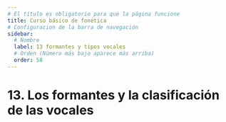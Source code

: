 ```yaml
---
# El título es obligatorio para que la página funcione
title: Curso básico de fonética
# Configuracion de la barra de navegación
sidebar:
  # Nombre
  label: 13 formantes y tipos vocales
  # Orden (Número más bajo aparece más arriba)
  order: 58
---
```

# 13. Los formantes y la clasificación de las vocales
